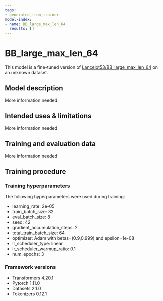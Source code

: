 ```yaml
---
tags:
- generated_from_trainer
model-index:
- name: BB_large_max_len_64
  results: []
---
```


<!-- This model card has been generated automatically according to the information the Trainer had access to. You
should probably proofread and complete it, then remove this comment. -->

# BB_large_max_len_64

This model is a fine-tuned version of [Lancelot53/BB_large_max_len_64](https://huggingface.co/Lancelot53/BB_large_max_len_64) on an unknown dataset.

## Model description

More information needed

## Intended uses & limitations

More information needed

## Training and evaluation data

More information needed

## Training procedure

### Training hyperparameters

The following hyperparameters were used during training:
- learning_rate: 2e-05
- train_batch_size: 32
- eval_batch_size: 8
- seed: 42
- gradient_accumulation_steps: 2
- total_train_batch_size: 64
- optimizer: Adam with betas=(0.9,0.999) and epsilon=1e-08
- lr_scheduler_type: linear
- lr_scheduler_warmup_ratio: 0.1
- num_epochs: 3

### Framework versions

- Transformers 4.20.1
- Pytorch 1.11.0
- Datasets 2.1.0
- Tokenizers 0.12.1
